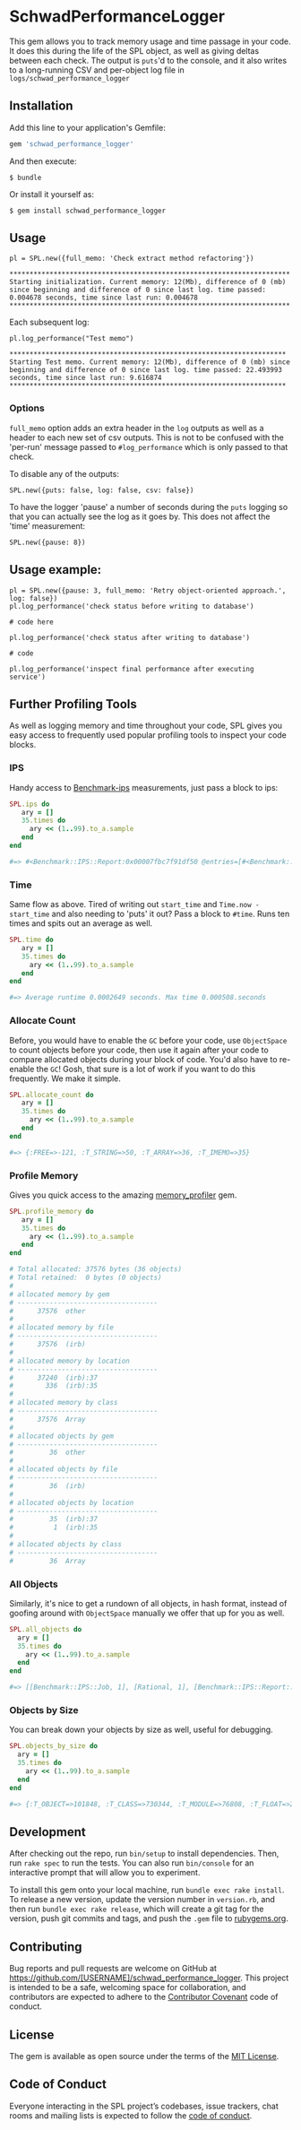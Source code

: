# SchwadPerformanceLogger

This gem allows you to track memory usage and time passage in your code. It does this during the life of
the SPL object, as well as giving deltas between each check. The output
is `puts`'d to the console, and it also writes to a long-running CSV and per-object
log file in `logs/schwad_performance_logger`

## Installation

Add this line to your application's Gemfile:

```ruby
gem 'schwad_performance_logger'
```

And then execute:

    $ bundle

Or install it yourself as:

    $ gem install schwad_performance_logger

## Usage

`pl = SPL.new({full_memo: 'Check extract method refactoring'})`

```
**********************************************************************
Starting initialization. Current memory: 12(Mb), difference of 0 (mb) since beginning and difference of 0 since last log. time passed: 0.004678 seconds, time since last run: 0.004678
**********************************************************************
```

Each subsequent log:

`pl.log_performance("Test memo")`

```
*********************************************************************
Starting Test memo. Current memory: 12(Mb), difference of 0 (mb) since beginning and difference of 0 since last log. time passed: 22.493993 seconds, time since last run: 9.616874
*********************************************************************
```

### Options

`full_memo` option adds an extra header in the `log` outputs as well as a header to each new set of csv outputs. This is not to be confused with the 'per-run' message passed to `#log_performance` which is only passed to that check.

To disable any of the outputs:

`SPL.new({puts: false, log: false, csv: false})`

To have the logger 'pause' a number of seconds during the `puts` logging so that
you can actually see the log as it goes by. This does not affect the 'time' measurement:

`SPL.new({pause: 8})`

## Usage example:

```
pl = SPL.new({pause: 3, full_memo: 'Retry object-oriented approach.', log: false})
pl.log_performance('check status before writing to database')

# code here

pl.log_performance('check status after writing to database')

# code

pl.log_performance('inspect final performance after executing service')
```

## Further Profiling Tools

As well as logging memory and time throughout your code, SPL gives you easy access to frequently used popular profiling tools to inspect your code blocks.

### IPS

Handy access to [Benchmark-ips](https://github.com/evanphx/benchmark-ips) measurements, just pass a block to ips:

```ruby
SPL.ips do
   ary = []
   35.times do
     ary << (1..99).to_a.sample
   end
end

#=> #<Benchmark::IPS::Report:0x00007fbc7f91df50 @entries=[#<Benchmark::IPS::Report::Entry:0x00007fbc7e0c3bd0 @label="PerformanceLogMethod", @microseconds=5002798.0, @iterations=34020, @stats=#<Benchmark::IPS::Stats::SD:0x00007fbc7e0c3c48 @mean=6805.780564500376, @error=195>, @measurement_cycle=630, @show_total_time=true>], @data=nil>
```

### Time

Same flow as above. Tired of writing out `start_time` and `Time.now - start_time` and also needing to 'puts' it out? Pass a block to `#time`. Runs ten times and spits out an average as well.

```ruby
SPL.time do
   ary = []
   35.times do
     ary << (1..99).to_a.sample
   end
end

#=> Average runtime 0.0002649 seconds. Max time 0.000508.seconds
```

### Allocate Count

Before, you would have to enable the `GC` before your code, use `ObjectSpace` to count objects before your code, then use it again after your code to compare allocated objects during your block of code. You'd also have to re-enable the `GC`! Gosh, that sure is a lot of work if you want to do this frequently. We make it simple.

```ruby
SPL.allocate_count do
   ary = []
   35.times do
     ary << (1..99).to_a.sample
   end
end

#=> {:FREE=>-121, :T_STRING=>50, :T_ARRAY=>36, :T_IMEMO=>35}
```

### Profile Memory

Gives you quick access to the amazing [memory_profiler](https://github.com/SamSaffron/memory_profiler) gem.

```ruby
SPL.profile_memory do
   ary = []
   35.times do
     ary << (1..99).to_a.sample
   end
end

# Total allocated: 37576 bytes (36 objects)
# Total retained:  0 bytes (0 objects)
#
# allocated memory by gem
# -----------------------------------
#      37576  other
#
# allocated memory by file
# -----------------------------------
#      37576  (irb)
#
# allocated memory by location
# -----------------------------------
#      37240  (irb):37
#        336  (irb):35
#
# allocated memory by class
# -----------------------------------
#      37576  Array
#
# allocated objects by gem
# -----------------------------------
#         36  other
#
# allocated objects by file
# -----------------------------------
#         36  (irb)
#
# allocated objects by location
# -----------------------------------
#         35  (irb):37
#          1  (irb):35
#
# allocated objects by class
# -----------------------------------
#         36  Array
```

### All Objects

Similarly, it's nice to get a rundown of all objects, in hash format, instead of goofing around with `ObjectSpace` manually we offer that up for you as well.

```ruby
SPL.all_objects do
  ary = []
  35.times do
    ary << (1..99).to_a.sample
  end
end

#=> [[Benchmark::IPS::Job, 1], [Rational, 1], [Benchmark::IPS::Report::Entry, 1], [Benchmark::IPS::Stats::SD, 1], [FFI::DynamicLibrary, 1], [DidYouMean::ClassNameChecker, 1], [Thread::Backtrace, 1], [NameError::message, 1], [NameError, 1], [#<Class:0x00007fbc7e816478>, 1], [Gem::Platform, 1], [IRB::Notifier::CompositeNotifier, 1], [IRB::Notifier::NoMsgNotifier, 1], [Enumerator, 1], [RubyToken::TkSPACE, 1], [FFI::Type::Mapped, 1], [IRB::ReadlineInputMethod, 1], [IRB::WorkSpace, 1], [IRB::Context, 1], [IRB::Irb, 1], [Gem::PathSupport, 1], [Monitor, 1], [IRB::Locale, 1], [DidYouMean::PlainFormatter, 1], [DidYouMean::DeprecatedIgnoredCallers, 1], [IRB::SLex, 1], [RubyLex, 1], [DidYouMean::ClassNameChecker::ClassName, 1], [URI::RFC2396_Parser, 1], [URI::RFC3986_Parser, 1], [Complex, 1], [ThreadGroup, 1], [IOError, 1], [Thread, 1], [RubyVM, 1], [NoMemoryError, 1], [SystemStackError, 1], [Random, 1], [ARGF.class, 1], [Benchmark::IPS::Job::Entry, 1], [Benchmark::IPS::Report, 1], [Benchmark::IPS::Job::StdoutReport, 1], [#<Class:0x00007fbc7e023e50>, 1], [FFI::Pointer, 1], [FFI::FunctionType, 2], [Integer, 2], [IRB::StdioOutputMethod, 2], [Binding, 2], [RubyToken::TkDOT, 2], [RubyToken::TkIDENTIFIER, 2], [FFI::StructLayout, 2], [UnboundMethod, 2], [RubyToken::TkEND, 2], [FFI::DynamicLibrary::Symbol, 2], [FFI::Function, 2], [fatal, 2], [RubyToken::TkNL, 3], [Thread::Mutex, 3], [IRB::Notifier::LeveledNotifier, 3], [IO, 5], [IRB::Inspector, 5], [BigDecimal, 6], [Float, 6], [FFI::StructLayout::Number, 7], [Object, 9], [Range, 17], [FFI::Type::Builtin, 21], [MatchData, 27], [Gem::Specification, 30], [Time, 31], [Module, 71], [IRB::SLex::Node, 78], [Gem::Dependency, 89], [Proc, 91], [Encoding, 101], [Symbol, 127], [Gem::Requirement, 159], [Hash, 188], [Gem::Version, 209], [Gem::StubSpecification, 252], [Gem::StubSpecification::StubLine, 252], [Regexp, 279], [Class, 633], [Array, 1838], [String, 15818]]
```

### Objects by Size

You can break down your objects by size as well, useful for debugging.

```ruby
SPL.objects_by_size do
  ary = []
  35.times do
    ary << (1..99).to_a.sample
  end
end

#=> {:T_OBJECT=>101848, :T_CLASS=>730344, :T_MODULE=>76808, :T_FLOAT=>240, :T_STRING=>882168, :T_REGEXP=>200350, :T_ARRAY=>714384, :T_HASH=>150408, :T_STRUCT=>800, :T_BIGNUM=>80, :T_FILE=>1160, :T_DATA=>1074338, :T_MATCH=>28280, :T_COMPLEX=>40, :T_RATIONAL=>40, :T_SYMBOL=>5080, :T_IMEMO=>325040, :T_ICLASS=>3280, :TOTAL=>4294688}
```

## Development

After checking out the repo, run `bin/setup` to install dependencies. Then, run `rake spec` to run the tests. You can also run `bin/console` for an interactive prompt that will allow you to experiment.

To install this gem onto your local machine, run `bundle exec rake install`. To release a new version, update the version number in `version.rb`, and then run `bundle exec rake release`, which will create a git tag for the version, push git commits and tags, and push the `.gem` file to [rubygems.org](https://rubygems.org).

## Contributing

Bug reports and pull requests are welcome on GitHub at https://github.com/[USERNAME]/schwad_performance_logger. This project is intended to be a safe, welcoming space for collaboration, and contributors are expected to adhere to the [Contributor Covenant](http://contributor-covenant.org) code of conduct.

## License

The gem is available as open source under the terms of the [MIT License](https://opensource.org/licenses/MIT).

## Code of Conduct

Everyone interacting in the SPL project’s codebases, issue trackers, chat rooms and mailing lists is expected to follow the [code of conduct](https://github.com/[USERNAME]/schwad_performance_logger/blob/master/CODE_OF_CONDUCT.md).
